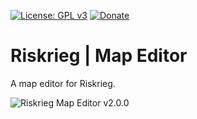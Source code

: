 [![License: GPL v3](https://img.shields.io/badge/License-GPLv3-blue.svg)](https://www.gnu.org/licenses/gpl-3.0)
[![Donate](https://img.shields.io/badge/donate-PayPal-brightgreen.svg)](https://paypal.me/aaronjyoder)

# Riskrieg | Map Editor

A map editor for Riskrieg.

![Riskrieg Map Editor v2.0.0](https://i.imgur.com/UY1E1Hu.png)
